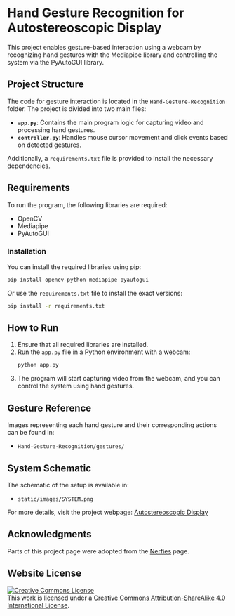 # Hand Gesture Recognition for Autostereoscopic Display

This project enables gesture-based interaction using a webcam by recognizing hand gestures with the Mediapipe library and controlling the system via the PyAutoGUI library.

## Project Structure
The code for gesture interaction is located in the `Hand-Gesture-Recognition` folder. The project is divided into two main files:

- **`app.py`**: Contains the main program logic for capturing video and processing hand gestures.
- **`controller.py`**: Handles mouse cursor movement and click events based on detected gestures.

Additionally, a `requirements.txt` file is provided to install the necessary dependencies.

## Requirements
To run the program, the following libraries are required:
- OpenCV
- Mediapipe
- PyAutoGUI

### Installation
You can install the required libraries using pip:
```sh
pip install opencv-python mediapipe pyautogui
```
Or use the `requirements.txt` file to install the exact versions:
```sh
pip install -r requirements.txt
```

## How to Run
1. Ensure that all required libraries are installed.
2. Run the `app.py` file in a Python environment with a webcam:
   ```sh
   python app.py
   ```
3. The program will start capturing video from the webcam, and you can control the system using hand gestures.

## Gesture Reference
Images representing each hand gesture and their corresponding actions can be found in:
- `Hand-Gesture-Recognition/gestures/`

## System Schematic
The schematic of the setup is available in:
- `static/images/SYSTEM.png`

For more details, visit the project webpage: [Autostereoscopic Display](https://anamika-jh.github.io/Autostereoscopic-display.github.io/)


## Acknowledgments
Parts of this project page were adopted from the [Nerfies](https://nerfies.github.io/) page.

## Website License
<a rel="license" href="http://creativecommons.org/licenses/by-sa/4.0/"><img alt="Creative Commons License" style="border-width:0" src="https://i.creativecommons.org/l/by-sa/4.0/88x31.png" /></a><br />This work is licensed under a <a rel="license" href="http://creativecommons.org/licenses/by-sa/4.0/">Creative Commons Attribution-ShareAlike 4.0 International License</a>.
